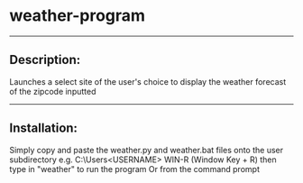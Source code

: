 # weather-program

---

## **Description:**
Launches a select site of the user's choice to display the weather forecast of the zipcode inputted

---

## **Installation:**
Simply copy and paste the weather.py and weather.bat files onto the user subdirectory e.g. C:\Users\<USERNAME>
WIN-R (Window Key + R) then type in "weather" to run the program
Or from the command prompt
